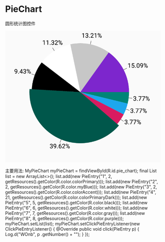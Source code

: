 # PieChart
圆形统计图控件


![sample](https://github.com/doublefantansy/PieChart/blob/master/sample.png)

主要用法:
           MyPieChart myPieChart = findViewById(R.id.pie_chart);
           final List<PieEntry> list = new ArrayList<>();
           list.add(new PieEntry("1", 2, getResources().getColor(R.color.colorPrimary)));
           list.add(new PieEntry("2", 2, getResources().getColor(R.color.myBlue)));
           list.add(new PieEntry("3", 2, getResources().getColor(R.color.colorAccent)));
           list.add(new PieEntry("4", 21, getResources().getColor(R.color.colorPrimaryDark)));
           list.add(new PieEntry("5", 5, getResources().getColor(R.color.black)));
           list.add(new PieEntry("6", 6, getResources().getColor(R.color.white)));
           list.add(new PieEntry("7", 7, getResources().getColor(R.color.gray)));
           list.add(new PieEntry("8", 8, getResources().getColor(R.color.purple)));
           myPieChart.setList(list);
           myPieChart.setClickPieEntryListener(new ClickPieEntryListener() {
            @Override
            public void click(PieEntry p) {
                Log.d("WOnb", p
                        .getNumber() + "");
            }
        });
